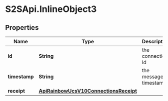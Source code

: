# S2SApi.InlineObject3

## Properties

Name | Type | Description | Notes
------------ | ------------- | ------------- | -------------
**id** | **String** | the connection Id | 
**timestamp** | **String** | the message timestamp | 
**receipt** | [**ApiRainbowUcsV10ConnectionsReceipt**](ApiRainbowUcsV10ConnectionsReceipt.md) |  | 


